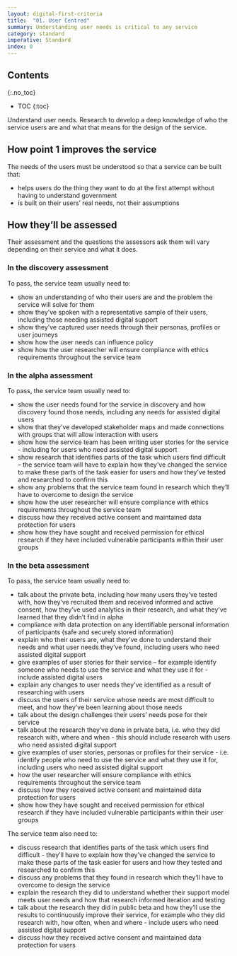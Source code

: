 ```yaml
---
layout: digital-first-criteria
title:  "01. User Centred"
summary: Understanding user needs is critical to any service
category: standard
imperative: Standard
index: 0
---
```


## Contents
{:.no_toc}
* TOC
{:toc}
<!--TOC max3-->

Understand user needs. Research to develop a deep knowledge of who the service users are and what that means for the design of the service.

## How point 1 improves the service

The needs of the users must be understood so that a service can be built that:

* helps users do the thing they want to do at the first attempt without having to understand government
* is built on their users’ real needs, not their assumptions

## How they’ll be assessed

Their assessment and the questions the assessors ask them will vary depending on their service and what it does.

### In the discovery assessment

To pass, the service team usually need to:

* show an understanding of who their users are and the problem the service will solve for them
* show they’ve spoken with a representative sample of their users, including those needing assisted digital support
* show they’ve captured user needs through their personas, profiles or user journeys
* show how the user needs can influence policy
* show how the user researcher will ensure compliance with ethics requirements throughout the service team

### In the alpha assessment

To pass, the service team usually need to:

* show the user needs found for the service in discovery and how discovery found those needs, including any needs for assisted digital users
* show that they’ve developed stakeholder maps and made connections with groups that will allow interaction with users
* show how the service team has been writing user stories for the service - including for users who need assisted digital support
* show research that identifies parts of the task which users find difficult – the service team will have to explain how they’ve changed the service to make these parts of the task easier for users and how they’ve tested and researched to confirm this
* show any problems that the service team found in research which they’ll have to overcome to design the service
* show how the user researcher will ensure compliance with ethics requirements throughout the service team
* discuss how they received active consent and maintained data protection for users
* show how they have sought and received permission for ethical research if they have included vulnerable participants within their user groups

### In the beta assessment

To pass, the service team usually need to:

* talk about the private beta, including how many users they’ve tested with, how they’ve recruited them and received informed and active consent, how they’ve used analytics in their research, and what they’ve learned that they didn’t find in alpha
* compliance with data protection on any identifiable personal information of participants (safe and securely stored information)
* explain who their users are, what they’ve done to understand their needs and what user needs they’ve found, including users who need assisted digital support
* give examples of user stories for their service – for example identify someone who needs to use the service and what they use it for - include assisted digital users
* explain any changes to user needs they’ve identified as a result of researching with users
* discuss the users of their service whose needs are most difficult to meet, and how they’ve been learning about those needs
* talk about the design challenges their users’ needs pose for their service
* talk about the research they’ve done in private beta, i.e. who they did research with, where and when - this should include research with users who need assisted digital support
* give examples of user stories, personas or profiles for their service - i.e. identify people who need to use the service and what they use it for, including users who need assisted digital support
* how the user researcher will ensure compliance with ethics requirements throughout the service team
* discuss how they received active consent and maintained data protection for users
* show how they have sought and received permission for ethical research if they have included vulnerable participants within their user groups

The service team also need to:

* discuss research that identifies parts of the task which users find difficult - they’ll have to explain how they’ve changed the service to make these parts of the task easier for users and how they tested and researched to confirm this
* discuss any problems that they found in research which they’ll have to overcome to design the service
* explain the research they did to understand whether their support model meets user needs and how that research informed iteration and testing
* talk about the research they did in public beta and how they’ll use the results to continuously improve their service, for example who they did research with, how often, when and where - include users who need assisted digital support
* discuss how they received active consent and maintained data protection for users
